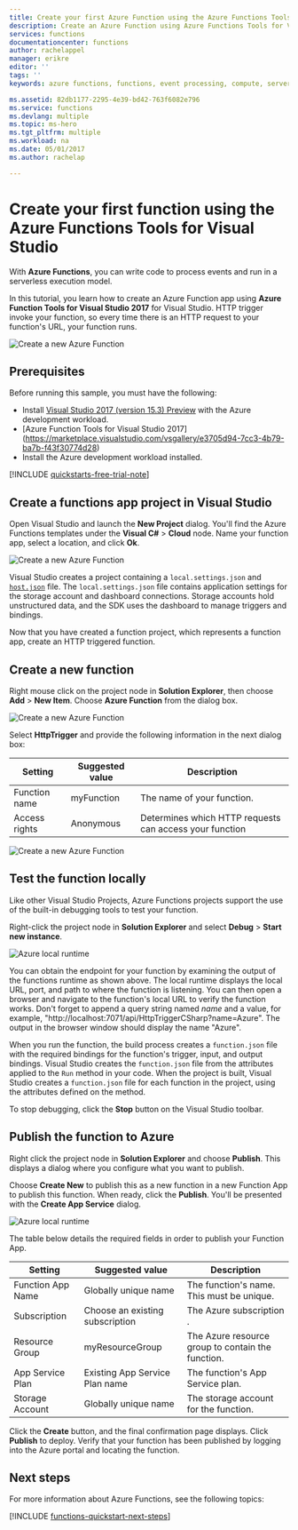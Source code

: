 ```yaml
---
title: Create your first Azure Function using the Azure Functions Tools for Visual Studio 
description: Create an Azure Function using Azure Functions Tools for Visual Studio. 
services: functions
documentationcenter: functions
author: rachelappel
manager: erikre
editor: ''
tags: ''
keywords: azure functions, functions, event processing, compute, serverless architecture

ms.assetid: 82db1177-2295-4e39-bd42-763f6082e796
ms.service: functions
ms.devlang: multiple
ms.topic: ms-hero
ms.tgt_pltfrm: multiple
ms.workload: na
ms.date: 05/01/2017
ms.author: rachelap

---
```

# Create your first function using the Azure Functions Tools for Visual Studio 

With **Azure Functions**, you can write code to process events and run in a serverless execution model.

In this tutorial, you learn how to create an Azure Function app using **Azure Function Tools for Visual Studio 2017** for Visual Studio. HTTP trigger invoke your function, so every time there is an HTTP request to your function's URL, your function runs.   

![Create a new Azure Function](./media/functions-create-your-first-function-visual-studio/functions-vstools-intro.png)

## Prerequisites

Before running this sample, you must have the following:

* Install [Visual Studio 2017 (version 15.3) Preview](https://www.visualstudio.com/vs/preview/)  with the Azure development workload.
* [Azure Function Tools for Visual Studio 2017] (https://marketplace.visualstudio.com/vsgallery/e3705d94-7cc3-4b79-ba7b-f43f30774d28)
* Install the Azure development workload installed.

[!INCLUDE [quickstarts-free-trial-note](../../includes/quickstarts-free-trial-note.md)]

## Create a functions app project in Visual Studio

Open Visual Studio and launch the **New Project** dialog. You'll find the Azure Functions templates under the **Visual C#** > **Cloud** node. Name your function app, select a location, and click **Ok**.

![Create a new Azure Function](./media/functions-create-your-first-function-visual-studio/functions-vstools-add-new-project.png)

Visual Studio creates a project containing a `local.settings.json` and [`host.json`](https://github.com/Azure/azure-webjobs-sdk-script/wiki/host.json) file. The `local.settings.json` file contains application settings for the storage account and dashboard connections. Storage accounts hold unstructured data, and the SDK uses the dashboard to manage triggers and bindings. 

Now that you have created a function project, which represents a function app, create an HTTP triggered function.

## Create a new function

Right mouse click on the project node in **Solution Explorer**, then choose **Add** > **New Item**. Choose **Azure Function** from the dialog box.

![Create a new Azure Function](./media/functions-create-your-first-function-visual-studio/functions-vstools-add-new-function-2.png)

Select **HttpTrigger** and provide the following information in the next dialog box:

| Setting      | Suggested value  | Description                                        |
| ------------ |  ------- | -------------------------------------------------- |
| Function name  | myFunction | The name of your function.  |
| Access rights | Anonymous | Determines which HTTP requests can access your function  |

![Create a new Azure Function](./media/functions-create-your-first-function-visual-studio/functions-vstools-add-new-function-2.png)

## Test the function locally

Like other Visual Studio Projects, Azure Functions projects support the use of the built-in debugging tools to test your function.

Right-click the project node in **Solution Explorer** and select **Debug** > **Start new instance**. 

![Azure local runtime](./media/functions-create-your-first-function-visual-studio/functions-vstools-f5.png)

You can obtain the endpoint for your function by examining the output of the functions runtime as shown above. The local runtime displays the local URL, port, and path to where the function is listening. You can then open a browser and navigate to the function's local URL to verify the function works. Don't forget to append a query string named *name* and a value, for example, "http://localhost:7071/api/HttpTriggerCSharp?name=Azure". The output in the browser window should display the name "Azure". 

When you run the function, the build process creates a `function.json` file with the required bindings for the function's trigger, input, and output bindings.  Visual Studio creates the `function.json` file from the attributes applied to the `Run` method in your code. When the project is built, Visual Studio creates a `function.json` file for each function in the project, using the attributes defined on the method.

To stop debugging, click the **Stop** button on the Visual Studio toolbar.

## Publish the function to Azure

Right click the project node in **Solution Explorer** and choose **Publish**. This displays a dialog where you configure what you want to publish.

Choose **Create New** to publish this as a new function in a new Function App to publish this function. When ready, click the **Publish**. You'll be presented with the **Create App Service** dialog. 

![Azure local runtime](./media/functions-create-your-first-function-visual-studio/functions-vstools-publish.png)

The table below details the required fields in order to publish your Function App.

| Setting      | Suggested value  | Description                                        |
| ------------ |  ------- | -------------------------------------------------- |
| Function App Name | Globally unique name | The function's name. This must be unique.  |
| Subscription | Choose an existing subscription | The Azure subscription . |
| Resource Group | myResourceGroup |  The Azure resource group to contain the function. |
| App Service Plan | Existing App Service Plan name |  The function's App Service plan.  |
| Storage Account | Globally unique name |  The storage account for the function. |

Click the **Create** button, and the final confirmation page displays. Click **Publish** to deploy. Verify that your function has been published by logging into the Azure portal and locating the function.

## Next steps

For more information about Azure Functions, see the following topics:

[!INCLUDE [functions-quickstart-next-steps](../../includes/functions-quickstart-next-steps.md)]
